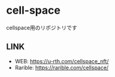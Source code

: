 # cell-space
cellspace用のリポジトリです

## LINK
- WEB: https://u-rth.com/cellspace_nft/
- Rarible: https://rarible.com/cellspace/
